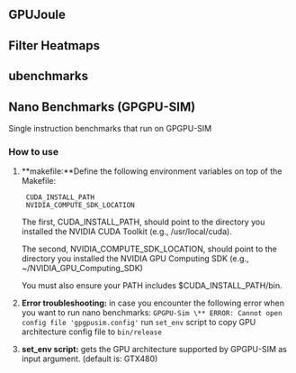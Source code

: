 ## GPUJoule

## Filter Heatmaps

## ubenchmarks

## Nano Benchmarks (GPGPU-SIM)
Single instruction benchmarks that run on GPGPU-SIM

### How to use

1) **makefile:**Define the following environment variables on top of the Makefile:

        CUDA_INSTALL_PATH
        NVIDIA_COMPUTE_SDK_LOCATION

   The first, CUDA\_INSTALL\_PATH, should point to the directory you installed
   the NVIDIA CUDA Toolkit (e.g., /usr/local/cuda).

   The second, NVIDIA\_COMPUTE\_SDK\_LOCATION, should point to the directory you
   installed the NVIDIA GPU Computing SDK (e.g., ~/NVIDIA\_GPU\_Computing\_SDK)

   You must also ensure your PATH includes $CUDA\_INSTALL\_PATH/bin.


2) **Error troubleshooting:** in case you encounter the following error when you want to run nano benchmarks:
```GPGPU-Sim \** ERROR: Cannot open config file 'gpgpusim.config'```
   run ```set_env``` script to copy GPU architecture config file to ```bin/release```


3) **set_env script:** gets the GPU architecture supported by GPGPU-SIM as input argument. (default is: GTX480)

